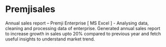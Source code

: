 # Premjisales
Annual sales report – Premji Enterprise [ MS Excel ] - Analysing data, cleaning and processing data of enterprise. Generated annual sales report to increase growth in sales upto 20% compared to previous year and fetch useful insights to understand market trend.
